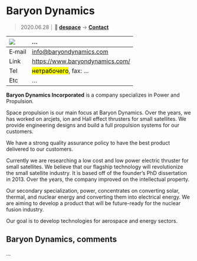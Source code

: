 # Baryon Dynamics
> 2020.06.28 ┊ **🚀 [despace](index.md)** → **[Contact](contact.md)**

|[![](f/contact//_logo1_thumb.jpg)](f/contact//_logo1.png)|*…*|
|:--|:--|
|E‑mail| <info@baryondynamics.com> |
|Link| <https://www.baryondynamics.com/> |
|Tel| <mark>нетрабочего</mark>, fax: … |
|Etc| … |

**Baryon Dynamics Incorporated** is a company specializes in Power and Propulsion.

Space propulsion is our main focus at Baryon Dynamics. Over the years, we has worked on arcjets, ion and Hall effect thrusters for small satellites.  We provide engineering designs and build a full propulsion systems for our customers.

We have a strong quality assurance policy to have the best product delivered to our customers.

Currently we are researching a low cost and low power electric thruster for small satellites. We believe that our flagship technology will revolutionize the small satellite industry. It is based off of the founder’s PhD dissertation in 2013. Over the years, the company improved on the intellectual property.

Our secondary specialization, power, concentrates on converting solar, thermal, and nuclear energy and converting them into electrical energy. We are aiming to develop a product that will be future-ready for the nuclear fusion industry.

​Our goal is to develop technologies for aerospace and energy sectors.



<p style="page-break-after:always"> </p>

## Baryon Dynamics, comments

…

